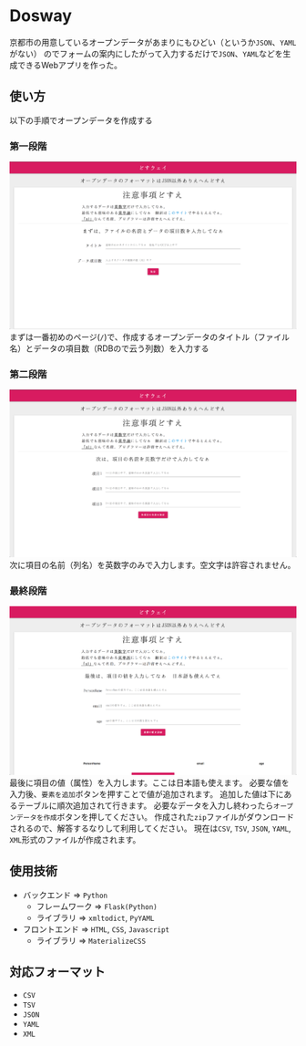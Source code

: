 # Dosway
京都市の用意しているオープンデータがあまりにもひどい（というか`JSON`、`YAML`がない）
のでフォームの案内にしたがって入力するだけで`JSON`、`YAML`などを生成できるWebアプリを作った。

## 使い方
以下の手順でオープンデータを作成する
### 第一段階
![](https://raw.githubusercontent.com/Nexus0831/GitHub-images/master/dosway/dosway1.png)
まずは一番初めのページ(`/`)で、作成するオープンデータのタイトル（ファイル名）とデータの項目数（RDBので云う列数）を入力する

### 第二段階
![](https://raw.githubusercontent.com/Nexus0831/GitHub-images/master/dosway/dosway2.png)
次に項目の名前（列名）を英数字のみで入力します。空文字は許容されません。

### 最終段階
![](https://raw.githubusercontent.com/Nexus0831/GitHub-images/master/dosway/dosway3.png)
最後に項目の値（属性）を入力します。ここは日本語も使えます。
必要な値を入力後、`要素を追加`ボタンを押すことで値が追加されます。
追加した値は下にあるテーブルに順次追加されて行きます。
必要なデータを入力し終わったら`オープンデータを作成`ボタンを押してください。
作成された`zip`ファイルがダウンロードされるので、解答するなりして利用してください。
現在は`CSV`, `TSV`, `JSON`, `YAML`, `XML`形式のファイルが作成されます。

## 使用技術
- バックエンド => `Python`
    - フレームワーク => `Flask(Python)`
    - ライブラリ => `xmltodict`, `PyYAML`
- フロントエンド => `HTML`, `CSS`, `Javascript`
    - ライブラリ => `MaterializeCSS`
    
## 対応フォーマット
- `CSV`
- `TSV`
- `JSON`
- `YAML`
- `XML`